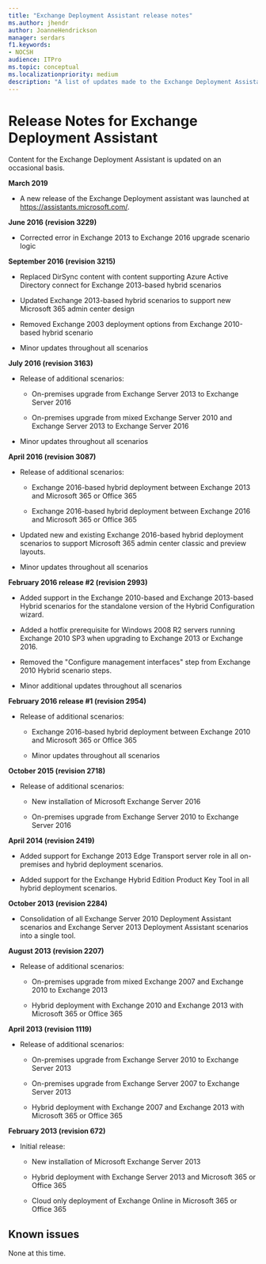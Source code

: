 ```yaml
---
title: "Exchange Deployment Assistant release notes"
ms.author: jhendr
author: JoanneHendrickson
manager: serdars
f1.keywords:
- NOCSH
audience: ITPro
ms.topic: conceptual
ms.localizationpriority: medium
description: "A list of updates made to the Exchange Deployment Assistant"
---
```


# Release Notes for Exchange Deployment Assistant

Content for the Exchange Deployment Assistant is updated on an occasional basis.

**March 2019**

- A new release of the Exchange Deployment assistant was launched at <https://assistants.microsoft.com/>.

**June 2016 (revision 3229)**

- Corrected error in Exchange 2013 to Exchange 2016 upgrade scenario logic

**September 2016 (revision 3215)**

- Replaced DirSync content with content supporting Azure Active Directory connect for Exchange 2013-based hybrid scenarios

- Updated Exchange 2013-based hybrid scenarios to support new Microsoft 365 admin center design

- Removed Exchange 2003 deployment options from Exchange 2010-based hybrid scenario

- Minor updates throughout all scenarios

**July 2016 (revision 3163)**

- Release of additional scenarios:

  - On-premises upgrade from Exchange Server 2013 to Exchange Server 2016

  - On-premises upgrade from mixed Exchange Server 2010 and Exchange Server 2013 to Exchange Server 2016

- Minor updates throughout all scenarios

**April 2016 (revision 3087)**

- Release of additional scenarios:

  - Exchange 2016-based hybrid deployment between Exchange 2013 and Microsoft 365 or Office 365

  - Exchange 2016-based hybrid deployment between Exchange 2016 and Microsoft 365 or Office 365

- Updated new and existing Exchange 2016-based hybrid deployment scenarios to support Microsoft 365 admin center classic and preview layouts.

- Minor updates throughout all scenarios

**February 2016 release \#2 (revision 2993)**

- Added support in the Exchange 2010-based and Exchange 2013-based Hybrid scenarios for the standalone version of the Hybrid Configuration wizard.

- Added a hotfix prerequisite for Windows 2008 R2 servers running Exchange 2010 SP3 when upgrading to Exchange 2013 or Exchange 2016.

- Removed the "Configure management interfaces" step from Exchange 2010 Hybrid scenario steps.

- Minor additional updates throughout all scenarios

**February 2016 release \#1 (revision 2954)**

- Release of additional scenarios:

  - Exchange 2016-based hybrid deployment between Exchange 2010 and Microsoft 365 or Office 365

  - Minor updates throughout all scenarios

**October 2015 (revision 2718)**

- Release of additional scenarios:

  - New installation of Microsoft Exchange Server 2016

  - On-premises upgrade from Exchange Server 2010 to Exchange Server 2016

**April 2014 (revision 2419)**

- Added support for Exchange 2013 Edge Transport server role in all on-premises and hybrid deployment scenarios.

- Added support for the Exchange Hybrid Edition Product Key Tool in all hybrid deployment scenarios.

**October 2013 (revision 2284)**

- Consolidation of all Exchange Server 2010 Deployment Assistant scenarios and Exchange Server 2013 Deployment Assistant scenarios into a single tool.

**August 2013 (revision 2207)**

- Release of additional scenarios:

  - On-premises upgrade from mixed Exchange 2007 and Exchange 2010 to Exchange 2013

  - Hybrid deployment with Exchange 2010 and Exchange 2013 with Microsoft 365 or Office 365

**April 2013 (revision 1119)**

- Release of additional scenarios:

  - On-premises upgrade from Exchange Server 2010 to Exchange Server 2013

  - On-premises upgrade from Exchange Server 2007 to Exchange Server 2013

  - Hybrid deployment with Exchange 2007 and Exchange 2013 with Microsoft 365 or Office 365

**February 2013 (revision 672)**

- Initial release:

  - New installation of Microsoft Exchange Server 2013

  - Hybrid deployment with Exchange Server 2013 and Microsoft 365 or Office 365

  - Cloud only deployment of Exchange Online in Microsoft 365 or Office 365

## Known issues

None at this time.
